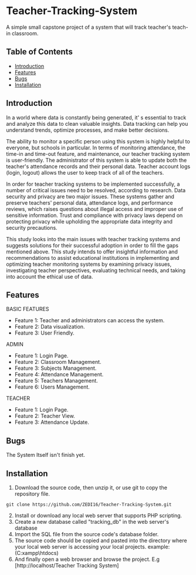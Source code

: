 # Teacher-Tracking-System
A simple small capstone project of a system that will track teacher's teach-in classroom.

## Table of Contents

- [Introduction](#introduction)
- [Features](#features)
- [Bugs](#Bugs)
- [Installation](#installation)

## Introduction

In  a  world   where   data   is   constantly   being generated,   it' s   essential   to   track   and   analyze this   data   to   clean   valuable   insights.   Data tracking   can   help   you   understand   trends, optimize   processes,   and   make   better   decisions.

The ability to monitor a specific person using this system is highly helpful to everyone, but schools in particular.   In terms of monitoring attendance, the time-in and time-out feature, and maintenance, our teacher tracking system is user-friendly. The administrator of this system is able to update both the teacher's attendance records and their personal data. Teacher account logs (login, logout) allows the user to keep track of all of the teachers.

In order for teacher tracking systems to be implemented successfully, a number of critical issues need to be resolved, according to research. Data security and privacy are two major issues. These systems gather and preserve teachers' personal data, attendance logs, and performance reviews, which raises questions about illegal access and improper use of sensitive information. Trust and compliance with privacy laws depend on protecting privacy while upholding the appropriate data integrity and security precautions.

This study looks into the main issues with teacher tracking systems and suggests solutions for their successful adoption in order to fill the gaps mentioned above. This study intends to offer insightful information and recommendations to assist educational institutions in implementing and optimizing teacher monitoring systems by examining privacy issues, investigating teacher perspectives, evaluating technical needs, and taking into account the ethical use of data.


## Features

BASIC FEATURES

- Feature 1: Teacher and administrators can access the system.
- Feature 2: Data visualization.
- Feature 3: User Friendly.

ADMIN

- Feature 1: Login Page.
- Feature 2: Classroom Management.
- Feature 3: Subjects Management.
- Feature 4: Attendance Management.
- Feature 5: Teachers Management.
- Feature 6: Users Management.

TEACHER

- Feature 1: Login Page.
- Feature 2: Teacher View.
- Feature 3: Attendance Update.


## Bugs

The System Itself isn't finish yet.


## Installation

1. Download the source code, then unzip it, or use git to copy the repository file. 
```shell
git clone https://github.com/ZEDI16/Teacher-Tracking-System.git
```
2. Install or download any local web server that supports PHP scripting.
3. Create a new database called "tracking_db" in the web server's database
4. Import the SQL file from the source code's database folder.
5. The source code should be copied and pasted into the directory where your local web server is accessing your local projects. example: (C:xampp\htdocs)
6. And finally open a web browser and browse the project. E.g [http://localhost/Teacher Tracking System]


